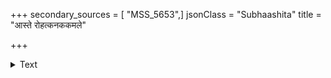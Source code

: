 +++
secondary_sources = [ "MSS_5653",]
jsonClass = "Subhaashita"
title = "आस्ते रोहत्कनककमले"

+++

<details><summary>Text</summary>

आस्ते रोहत्कनककमले केलिपात्रे मृडान्याः खेलन् हेलोन्मदमधुकरीमानसे मानसे यः।  
भेकोद्रेकप्रणयिनि वलद्बालजम्बालजाले स स्यादुत्कः परिमितजले पल्वले किं मरालः॥
</details>
